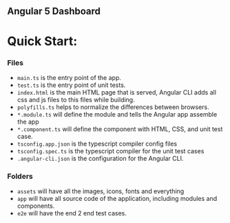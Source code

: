 ## Angular 5 Dashboard

# Quick Start:

### Files
- `main.ts` is the entry point of the app.
- `test.ts` is the entry point of unit tests.
- `index.html` is the main HTML page that is served, Angular CLI adds all css and js files to this files while building.
- `polyfills.ts` helps to normalize the differences between browsers.
- `*.module.ts` will define the module and tells the Angular app assemble the app
- `*.component.ts` will define the component with HTML, CSS, and unit test case.
- `tsconfig.app.json` is the typescript compiler config files
- `tsconfig.spec.ts` is the typescript compiler for the unit test cases
- `.angular-cli.json` is the configuration for the Angular CLI.

### Folders
- `assets` will have all the images, icons, fonts and everything
- `app` will have all source code of the application, including modules and components.
- `e2e` will have the end 2 end test cases.